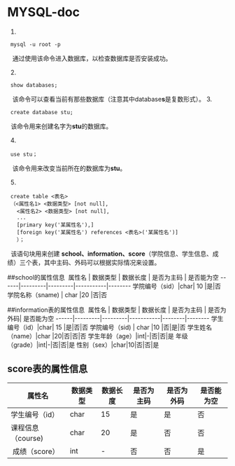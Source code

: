 # MYSQL-doc

1. 
```linux
 mysql -u root -p
```
   通过使用该命令进入数据库，以检查数据库是否安装成功。
  
2.
```mysql
 show databases; 
```
   该命令可以查看当前有那些数据库（注意其中database**s**是复数形式）。
3.
```mysql
 create database stu;
 ```
   该命令用来创建名字为**stu**的数据库。

4.
```mysql
 use stu；
```
   该命令用来改变当前所在的数据库为**stu**。
  
5.
```mysql
 create table <表名>
 （<属性名1> <数据类型> [not null],
   <属性名2> <数据类型> [not null],
   ...
   [primary key('某属性名'),]
   [foreign key('某属性名') references <表名>('某属性名')]
   ）；
   ```
    该语句块用来创建 **school、information、score**（学院信息、学生信息、成绩）三个表，其中主码、外码可以根据实际情况来设置。
 
 ##school的属性信息
  属性名 | 数据类型 | 数据长度 | 是否为主码 | 是否能为空
  ------|---------|---------|-----------|--------
  学院编号（sid）|char| 10 |是|否
  学院名称（sname) | char |20 |否|否
  
##information表的属性信息
  属性名 | 数据类型 | 数据长度 | 是否为主码 | 是否为外码| 是否能为空
  ------|---------|---------|-----------|--------|--------
  学生编号（id）|char| 15 |是|否|否
  学院编号（sid) | char |10 |否|是|否
  学生姓名（name）|char |20|否|否|否
  学生年龄（age）|int|-|否|否|是
  年级（grade）|int|-|否|否|是
  性别（sex）|char|10|否|否|是
  
  ## score表的属性信息
  属性名 | 数据类型 | 数据长度 | 是否为主码 | 是否为外码| 是否能为空
  ------|---------|---------|-----------|--------|--------
  学生编号（id）|char| 15 |是|是|否
  课程信息（course) | char |20 |是|否|否
  成绩（score）|int|-|否|否|是
  
